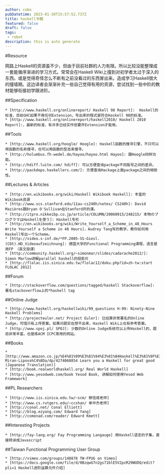 ```yaml
---
author: cobo
pubDatetime: 2023-01-30T15:57:52.737Z
title: haskell书籍
featured: false
draft: false
tags:
 - robot
description: this is auto generate
---
```

#Resource 

网路上Haskell的资源虽不少，但由于目前社群的人力有限。所以比较没能整理成一套能循序渐进的学习方式。常常会在Haskell Wiki上撞到对初学者太过于深入的东西。或是觉得奇怪怎么不断有之前没看过的东西冒出来。造成学习Haskell很大的撞墙期。这边译者会渐渐补充一些自己觉得有用的资源，尝试找到一些中阶的教材能够衔接初学跟进阶。

##Specification

    * [http://www.haskell.org/onlinereport/ Haskell 98 Report]:  Haskell的标准，目前GHC如果不用任何Extension，写出来的程式是符合Haskell 98的标准。
    * [http://www.haskell.org/onlinereport/haskell2010/ Haskell 2010 Report]:，最新的标准，有许多已经实作但要开Extension才能用。

##Tools

    * [http://www.haskell.org/hoogle/ Hoogle]: Haskell函数的搜寻引擎，不只可以用函数的名称搜寻，也可以用函数的型态来搜寻。
    * [http://holumbus.fh-wedel.de/hayoo/hayoo.html Hayoo]: 跟Hoogle同样功能。
    * [http://hdiff.luite.com/ hdiff]: 可以方便查询package不同版号之间的差异。
    * [http://packdeps.haskellers.com/]: 方便查询Hackage上面package之间的相依性。


##Lectures & Articles

    * [http://en.wikibooks.org/wiki/Haskell Wikibook Haskell]: 丰富的Wikibook资源
    * [http://www.scs.stanford.edu/11au-cs240h/notes/ CS240h]: David Mazières跟Bryan O'Sullivan在Stanford开的课。
    * [http://itpro.nikkeibp.co.jp/article/COLUMN/20060915/248215/ 本物のプログラマはHaskellを使う]: Haskell专栏
    * [http://en.wikibooks.org/wiki/Write_Yourself_a_Scheme_in_48_Hours Write Yourself a Scheme in 48 Hours]，Audrey Tang写的教学，教你如何用Haskell写出一个Scheme。
    * [http://video.s-inf.de/*FP.2005-SS-Giesl.(COt).HD_Videoaufzeichnung]: 德国大学的Functional Programming课程，语言是用FP （英文授课）
    * [http://community.haskell.org/~simonmar/slides/cadarache2012/]: Simon Marlow讲解parallel haskell的投影片
    * [http://flolac.iis.sinica.edu.tw/flolac12/doku.php?id=zh-tw:start FLOLAC 2012]

##Forum

    * [http://stackoverflow.com/questions/tagged/haskell Stackoverflow]: 著名stackoverflow上的*haskell tag

##Online Judge

    * [http://www.haskell.org/haskellwiki/99_questions H-99: Ninety-Nine Haskell Problems]
    * [http://projecteuler.net/ Project Euler]: 已经算非常著名的Online Judge，可惜只有上传答案。如果问题实在想不出来，Haskell Wiki上也有参考答案。
    * [http://www.spoj.pl/ SPOJ]: 少数的Online Judge系统可以上传Haskell的，题目非常丰富。也是练ACM ICPC常用的网站。

##Books

    * [http://www.amazon.co.jp/%E4%81%99%E3%81%94%E3%81%84Haskell%E3%81%9F%E3%81%AE%E3%81%97%E3%81%8F%E5%AD%A6%E3%81%BC%E3%81%86-Miran-Lipova%C4%8Da/dp/4274068854 Learn you a Haskell for great good (Japanese Translation)]
    * [http://book.realworldhaskell.org/ Real World Haskell]
    * [http://www.yesodweb.com/book Yesod Book, 讲解如何使用Yesod Web Framework]

##PL Researchers

    * [http://www.iis.sinica.edu.tw/~scm/ 穆信成老师]
    * [http://www.cs.rutgers.edu/~ccshan/ 单中杰老师]
    * [http://conal.net/ Conal Elliott]
    * [http://blog.ezyang.com/ Edward Yang]
    * [http://comonad.com/reader/ Edward Kmett]

##Interesting Projects

    * [http://fay-lang.org/ Fay Programming Langauge] 用Haskell语言的子集，直接转译成Javascript

##Taiwan Functional Programming User Group

    * [http://vimeo.com/groups/140878 TW-FPUG on Vimeo]
    * [https://docs.google.com/file/d/0BzqwG7n2gs71blE5V2pzR29WUDQ/edit?pli=1 Haskell进阶运算元件介绍]
